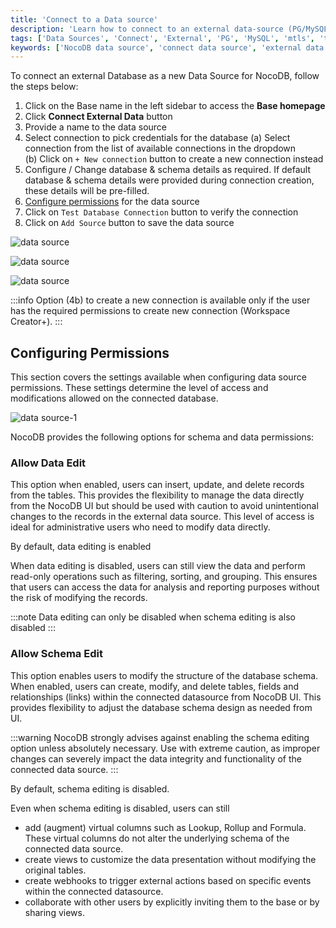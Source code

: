 ```yaml
---
title: 'Connect to a Data source'
description: 'Learn how to connect to an external data-source (PG/MySQL) in NocoDB.'
tags: ['Data Sources', 'Connect', 'External', 'PG', 'MySQL', 'mtls', 'tls', 'ssl']
keywords: ['NocoDB data source', 'connect data source', 'external data source', 'PG data source', 'MySQL data source']
---
```


To connect an external Database as a new Data Source for NocoDB, follow the steps below:
1. Click on the Base name in the left sidebar to access the **Base homepage**
2. Click **Connect External Data** button
3. Provide a name to the data source
4. Select connection to pick credentials for the database 
   (a) Select connection from the list of available connections in the dropdown  
   (b) Click on `+ New connection` button to create a new connection instead  
5. Configure / Change database & schema details as required. If default database & schema details were provided during connection creation, these details will be pre-filled.
6. [Configure permissions](#configuring-permissions) for the data source
7. Click on `Test Database Connection` button to verify the connection
8. Click on `Add Source` button to save the data source

![data source](/img/v2/data-source/data-source-1.png)  
  
![data source](/img/v2/data-source/data-source-2.png)   
  
![data source](/img/v2/data-source/data-source-3.png)    

:::info
Option (4b) to create a new connection is available only if the user has the required permissions to create new connection (Workspace Creator+).
:::

## Configuring Permissions
This section covers the settings available when configuring data source permissions. These settings determine the level of access and modifications allowed on the connected database.

![data source-1](/img/v2/data-source/data-source-permissions.png)

NocoDB provides the following options for schema and data permissions:


### Allow Data Edit
This option when enabled, users can insert, update, and delete records from the tables. This provides the flexibility to manage the data directly from the NocoDB UI but should be used with caution to avoid unintentional changes to the records in the external data source. This level of access is ideal for administrative users who need to modify data directly. 

By default, data editing is enabled

When data editing is disabled, users can still view the data and perform read-only operations such as filtering, sorting, and grouping. This ensures that users can access the data for analysis and reporting purposes without the risk of modifying the records.

:::note 
Data editing can only be disabled when schema editing is also disabled
:::



### Allow Schema Edit
This option enables users to modify the structure of the database schema. When enabled, users can create, modify, and delete tables, fields and relationships (links) within the connected datasource from NocoDB UI. This provides flexibility to adjust the database schema design as needed from UI.

:::warning
NocoDB strongly advises against enabling the schema editing option unless absolutely necessary. Use with extreme caution, as improper changes can severely impact the data integrity and functionality of the connected data source.
:::

By default, schema editing is disabled.

Even when schema editing is disabled, users can still

- add (augment) virtual columns such as Lookup, Rollup and Formula. These virtual columns do not alter the underlying schema of the connected data source.
- create views to customize the data presentation without modifying the original tables.
- create webhooks to trigger external actions based on specific events within the connected datasource.
- collaborate with other users by explicitly inviting them to the base or by sharing views.

